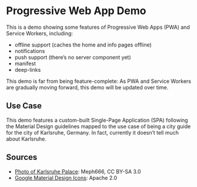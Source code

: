 # Progressive Web App Demo

This is a demo showing some features of Progressive Web Apps (PWA) and Service Workers, including:

* offline support (caches the home and info pages offline)
* notifications
* push support (there’s no server component yet)
* manifest
* deep-links

This demo is far from being feature-complete: As PWA and Service Workers are gradually moving forward, this demo will be updated over time.

## Use Case

This demo features a custom-built Single-Page Application (SPA) following the Material Design guidelines mapped to the use case of being a city guide for the city of Karlsruhe, Germany.
In fact, currently it doesn’t tell much about Karlsruhe.

## Sources

* [Photo of Karlsruhe Palace](https://commons.wikimedia.org/wiki/Karlsruhe#/media/File:Karlsruhe-Schloss-meph666-2005-Apr-22.jpg): Meph666, CC BY-SA 3.0
* [Google Material Design Icons](https://github.com/google/material-design-icons): Apache 2.0
